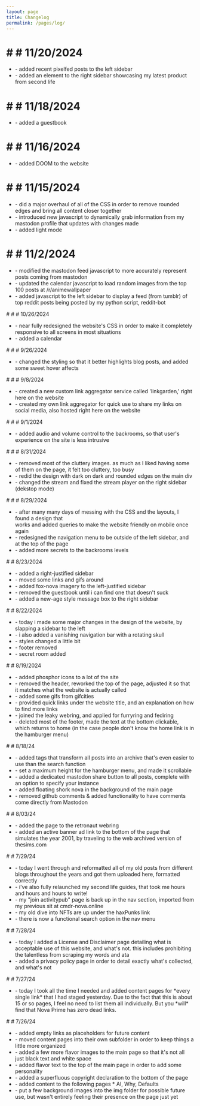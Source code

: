 ```yaml
---
layout: page
title: Changelog
permalink: /pages/log/
---
```

# # # 11/20/2024

<ul>
<li>- added recent pixelfed posts to the left sidebar</li>
<li>- added an element to the right sidebar showcasing my latest product from second life</li>
</ul>

# # # 11/18/2024

<ul>
<li>- added a guestbook</li>
</ul>

# # # 11/16/2024
<ul>
<li>- added DOOM to the website</li>
</ul>

# # # 11/15/2024
<ul>
<li>- did a major overhaul of all of the CSS in order to remove rounded edges and bring all content closer together</li>
<li>- introduced new javascript to dynamically grab information from my mastodon profile that updates with changes made</li>
<li>- added light mode</li>
</ul>

# # # 11/2/2024
<ul>
<li>- modified the mastodon feed javascript to more accurately represent posts coming from mastodon</li>
<li>- updated the calendar javascript to load random images from the top 100 posts at /r/animewallpaper</li>
<li>- added javascript to the left sidebar to display a feed (from tumblr) of top reddit posts being posted by my python script, reddit-bot</li>
</ul>
# # # 10/26/2024
<ul>
<li>- near fully redesigned the website's CSS in order to make it completely responsive to all screens in most situations</li>
<li>- added a calendar</li>
</ul>
# # # 9/26/2024
<ul>
<li>- changed the styling so that it better highlights blog posts, and added some sweet hover affects</li>
</ul>
# # # 9/8/2024
<ul>
<li>- created a new custom link aggregator service called 'linkgarden,' right here on the website</li>
<li>- created my own link aggregator for quick use to share my links on social media, also hosted right here on the website</li>
</ul>
# # # 9/1/2024
<ul>
<li>- added audio and volume control to the backrooms, so that user's experience on the site is less intrusive</li>
</ul>
# # # 8/31/2024
<ul>
<li>- removed most of the cluttery images. as much as I liked having some of them on the page, it felt too cluttery, too busy</li>
<li>- redid the design with dark on dark and rounded edges on the main div</li>
<li>- changed the stream and fixed the stream player on the right sidebar (dekstop mode)</li>
</ul>
# # # 8/29/2024
<ul>
<li>- after many many days of messing with the CSS and the layouts, I found a design that </li>works and added queries to make the website friendly on mobile once again</li>
<li>- redesigned the navigation menu to be outside of the left sidebar, and at the top of the page</li>
<li>- added more secrets to the backrooms levels</li>
</ul>
# # 8/23/2024
<ul>
<li>- added a right-justified sidebar</li>
<li>- moved some links and gifs around</li>
<li>- added fox-nova imagery to the left-justified sidebar</li>
<li>- removed the guestbook until i can find one that doesn't suck</li>
<li>- added a new-age style message box to the right sidebar</li>
</ul>
# # 8/22/2024
<ul>
<li>- today i made some major changes in the design of the website, by slapping a sidebar to the left</li>
<li>- i also added a vanishing navigation bar with a rotating skull</li>
<li>- styles changed a little bit</li>
<li>- footer removed</li>
<li>- secret room added</li>
</ul>
# # 8/19/2024
<ul>
<li>- added phosphor icons to a lot of the site</li>
<li>- removed the header, reworked the top of the page, adjusted it so that it matches what the website is actually called</li>
<li>- added some gifs from gifcities</li>
<li>- provided quick links under the website title, and an explanation on how to find more links</li>
<li>- joined the leaky webring, and applied for furryring and fediring</li>
<li>- deleted most of the footer, made the text at the bottom clickable, which returns to home (in the case people don't know the home link is in the hamburger menu)</li>
</ul>
# # 8/18/24
<ul>
<li>- added tags that transform all posts into an archive that's even easier to use than the search function</li>
<li>- set a maximum height for the hamburger menu, and made it scrollable</li>
<li>- added a dedicated mastodon share button to all posts, complete with an option to specify your instance</li>
<li>- added floating shork nova in the background of the main page</li>
<li>- removed github comments & added functionality to have comments come directly from Mastodon</li>
</ul>
# # 8/03/24
<ul>
<li>- added the page to the retronaut webring</li>
<li>- added an active banner ad link to the bottom of the page that simulates the year 2001, by traveling to the web archived version of thesims.com</li>
</ul>
# # 7/29/24
<ul>
<li>- today I went through and reformatted all of my old posts from different blogs throughout the years and got them uploaded here, formatted correctly</li>
<li>- i've also fully relaunched my second life guides, that took me hours and hours and hours to write!</li>
<li>- my "join activitypub" page is back up in the nav section, imported from my previous sit at cmdr-nova.online</li>
<li>- my old dive into NFTs are up under the haxPunks link</li>
<li>- there is now a functional search option in the nav menu</li>
</ul>
# # 7/28/24
<ul>
<li>- today I added a License and Disclaimer page detailing what is acceptable use of this website, and what's not. this includes prohibiting the talentless from scraping my words and ata</li>
<li>- added a privacy policy page in order to detail exactly what's collected, and what's not</li>
</ul>
# # 7/27/24
<ul>
<li>- today I took all the time I needed and added content pages for *every single link* that I had staged yesterday. Due to the fact that this is about 15 or so pages, I feel no need to list them all individually. But you *will* find that Nova Prime has zero dead links.</li>
</ul>
# # 7/26/24
<ul>
<li>- added empty links as placeholders for future content</li>
<li>- moved content pages into their own subfolder in order to keep things a little more organized</li>
<li>- added a few more flavor images to the main page so that it's not all just black text and white space</li>
<li>- added flavor text to the top of the main page in order to add some personality</li>
<li>- added a superfluous copyright declaration to the bottom of the page</li>
<li>- added content to the following pages
  * AI, Why, Defaults</li>
<li>- put a few background images into the img folder for possible future use, but wasn't entirely feeling their presence on the page just yet</li>
</ul>